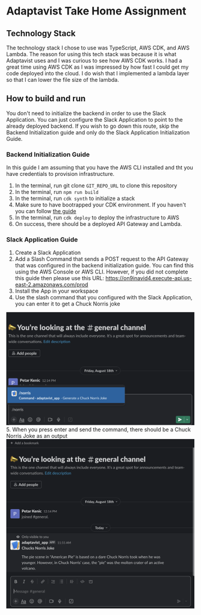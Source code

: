 # Adaptavist Take Home Assignment 
## Technology Stack
The technology stack I chose to use was TypeScript, AWS CDK, and AWS Lambda. The reason for using this tech stack was because it is what Adaptavist uses and I was curious to see how AWS CDK works. I had a great time using AWS CDK as I was impressed by how fast I could get my code deployed into the cloud. I do wish that I implemented a lambda layer so that I can lower the file size of the lambda.

## How to build and run
You don't need to initialize the backend in order to use the Slack Application. You can just configure the Slack Application to point to the already deployed backend. If you wish to go down this route, skip the Backend Initialization guide and only do the Slack Application Initialization Guide.

### Backend Initialization Guide
In this guide I am assuming that you have the AWS CLI installed and tht you have credentials to provision infrastructure.
1. In the terminal, run git clone `GIT_REPO_URL` to clone this repository
2. In the terminal, run `npm run build`
3. In the terminal, run `cdk synth` to initialize a stack
4. Make sure to have bootrapped your CDK environment. If you haven't you can follow [the guide](https://docs.aws.amazon.com/cdk/v2/guide/serverless_example.html#:~:text=cdk%20synth-,Deploy%20and%20test%20the%20app,-Before%20you%20can)
5. In the terminal, run `cdk deploy` to deploy the infrastructure to AWS
6. On success, there should be a deployed API Gateway and Lambda.

### Slack Application Guide
1. Create a Slack Application
2. Add a Slash Command that sends a POST request to the API Gateway that was configured in the backend initialization guide. You can find this using the AWS Console or AWS CLI. However, if you did not complete this guide then please use this URL: https://on9inavid4.execute-api.us-east-2.amazonaws.com/prod
3. Install the App in your workspace
4. Use the slash command that you configured with the Slack Application, you can enter it to get a Chuck Norris joke
<img src="./assets/command.png" alt= “” width="500" height="300">
5. When you press enter and send the command, there should be a Chuck Norris Joke as an output
<img src="./assets/response.png" alt= “” width="500" height="450">

